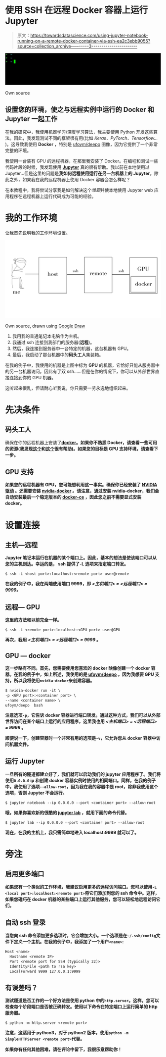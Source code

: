 # 使用 SSH 在远程 Docker 容器上运行 Jupyter

> 原文：<https://towardsdatascience.com/using-jupyter-notebook-running-on-a-remote-docker-container-via-ssh-ea2c3ebb9055?source=collection_archive---------3----------------------->

![](img/f345f77e87d21ab110554e0bf385625c.png)

Own source

## 设置您的环境，使之与远程实例中运行的 Docker 和 Jupyter 一起工作

在我的研究中，我使用机器学习/深度学习算法，我主要使用 Python 开发这些算法。因此，我发现测试不同的框架很有用(比如 *Keras、PyTorch、Tensorflow…* )。这导致我使用 **Docker** ，特别是 [ufoym/deepo](https://github.com/ufoym/deepo) 图像，因为它提供了一个非常完整的环境。

我使用一台装有 GPU 的远程机器，在那里我安装了 Docker。在编程和测试一些代码片段的时候，我发现使用 [**Jupyter**](https://jupyter.org/) 真的很有帮助。我以前在本地使用过 Jupyter…但是这里的问题是**我如何远程使用运行在另一台机器上的 Jupyter**。除此之外，如果我在我的远程机器上使用 Docker 容器会怎么样呢？

在本教程中，我将尝试分享我是如何解决这个*难题*并使本地使用 Jupyter web 应用程序在远程机器上运行代码成为可能的经验。

# 我的工作环境

让我首先说明我的工作环境设置。

![](img/530e23a8ce4e343bd32711321a24ee59.png)

Own source, drawn using [Google Draw](https://docs.google.com/drawings)

1.  我用我的普通笔记本电脑作为主机。
2.  我通过 ssh 连接到我部门的服务器(**远程**)。
3.  然后，我连接到服务器中一台特定的机器，这台机器有 GPU。
4.  最后，我启动了那台机器中的**码头工人**集装箱。

在我的例子中，我使用的机器是上图中标为 **GPU** 的机器，它恰好只能从服务器中的另一台机器访问。因此有了双 ssh……但是在你的情况下，你可以从外部世界直接连接到你的 GPU 机器。

这听起来很乱，但请耐心听我说，你只需要一劳永逸地组织起来。

# 先决条件

## 码头工人

确保在你的远程机器上安装了[**docker**](https://docs.docker.com/install/linux/docker-ce/centos/)**。如果你不熟悉 Docker，请查看一些可用的资源(我发现[这个](https://www.youtube.com/watch?v=YFl2mCHdv24)和[这个](https://blog.scottlowe.org/2014/03/11/a-quick-introduction-to-docker/)很有帮助)。如果您的目标是 GPU 支持环境，请查看下一步。**

## **GPU 支持**

**如果您的远程机器有 GPU，您可能想利用这一事实。确保你已经安装了 [**NVIDIA 驱动**](https://github.com/NVIDIA/nvidia-docker/wiki/Frequently-Asked-Questions#how-do-i-install-the-nvidia-driver) 。还需要安装 [**nvidia-docker**](https://github.com/NVIDIA/nvidia-docker) 。请注意，通过安装 nvidia-docker，我们会自动安装最后一个稳定版本的 [docker-ce](https://www.docker.com/community-edition) ，因此您之前不需要显式安装 docker。**

# **设置连接**

## **主机—远程**

**Jupyter 笔记本运行在机器的某个端口上。因此，基本的想法是使该端口可以从您的主机到达。幸运的是， **ssh** 提供了-L 选项来指定端口转发。**

```
$ ssh -L <host port>:localhost:<remote port> user@remote
```

**在我的例子中，我在两端使用端口 9999，即 *<主机端口> = <远程端口> = 9999。***

## **远程— GPU**

**这里的方法和以前完全一样。**

```
$ ssh -L <remote port>:localhost:<GPU port> user@GPU
```

**再次，我用 *<主机端口> = <远程端口> = 9999* 。**

## **GPU — docker**

**这一步略有不同。首先，您需要使用您喜欢的 docker 映像创建一个 docker 容器。在我的例子中，如上所述，我使用的是 [ufoym/deepo](https://github.com/ufoym/deepo) 。因为我想要 GPU 支持，所以我将使用`nvidia-docker`来创建容器。**

```
$ nvidia-docker run -it \
-p <GPU port>:<container port> \
--name <container name> \
ufoym/deepo  bash
```

**注意选项`-p`，它告诉 docker 容器进行端口转发。通过这种方式，我们可以从外部世界访问在某个端口上运行的应用程序。这里我也用 *<主机端口> = <远程端口> = 9999* 。**

**顺便说一下，创建容器时一个非常有用的选项是`-v`，它允许您从 docker 容器中访问机器文件。**

## ****运行 Jupyter****

**一旦所有的隧道都建立好了，我们就可以启动我们的 jupyter 应用程序了。我们将使用`0.0.0.0` ip 和创建 docker 容器实例时使用的相同端口。同样，在我的例子中，我使用了选项`--allow-root`，因为我在我的容器中是 root，除非我使用这个选项，否则 Jupyter 不会运行。**

```
$ jupyter notebook --ip 0.0.0.0 --port <container port> --allow-root
```

**哦，如果你喜欢新的很酷的 [jupyter lab](https://github.com/jupyterlab/jupyterlab) ，就用下面的命令代替。**

```
$ jupyter lab --ip 0.0.0.0 --port <container port> --allow-root
```

**现在，在我的主机上，我只需简单地进入 localhost:9999 就可以了。**

# **旁注**

## **启用更多端口**

**如果您有一个类似的工作环境，我建议启用更多的远程访问端口。您可以使用`-L <local port>:localhost:<remote port>`将它们添加到您的 ssh 命令中。这样，如果您碰巧在 docker 机器的某些端口上运行其他服务，您可以轻松地远程访问它们。**

## **自动 ssh 登录**

**当您向 ssh 命令添加更多选项时，它会增加大小。一个选项是在`~/.ssh/config`文件下定义一个主机。在我的例子中，我添加了一个用户`<name>`:**

```
Host <name>
  Hostname <remote IP>
  Port <remote port for SSH (typically 22)>
  IdentityFile <path to rsa key>
  LocalForward 9999 127.0.0.1:9999
```

## ****有误差吗？****

**测试隧道是否工作的一个好方法是使用 python 中的`http.server`。这样，您可以检查每个阶段端口是否被正确转发。使用以下命令在特定端口上运行简单的 http 服务器。**

```
$ python -m http.server <remote port>
```

**注意，这适用于 python3，对于 python2 版本，使用`python -m SimpleHTTPServer <remote port>`代替。**

**如果你有任何其他困难，请在评论中留下，我很乐意帮助你！**
